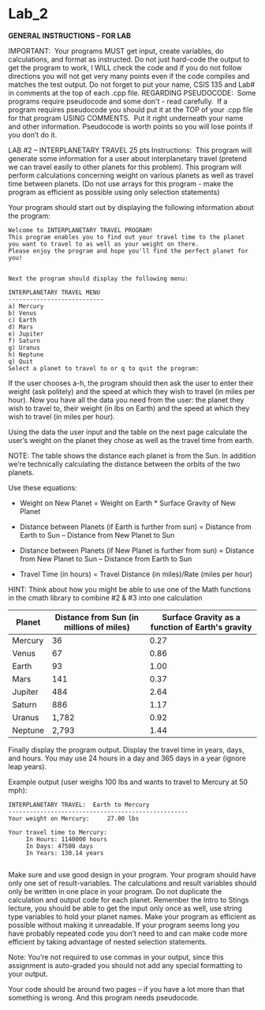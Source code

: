 # Lab_2


**GENERAL INSTRUCTIONS – FOR LAB**

IMPORTANT:  Your programs MUST get input, create variables, do calculations, and format as instructed. Do not just hard-code the output to get the program to work, I WILL check the code and if you do not follow directions you will not get very many points even if the code compiles and matches the test output.
Do not forget to put your name, CSIS 135 and Lab# in comments at the top of each .cpp file.
REGARDING PSEUDOCODE:  Some programs require pseudocode and some don't - read carefully.  If a program requires pseudocode you should put it at the TOP of your .cpp file for that program USING COMMENTS.  Put it right underneath your name and other information. Pseudocode is worth points so you will lose points if you don’t do it.


LAB #2 – INTERPLANETARY TRAVEL 25 pts
Instructions:  This program will generate some information for a user about interplanetary travel (pretend we can travel easily to other planets for this problem).   This program will perform calculations concerning weight on various planets as well as travel time between planets.  (Do not use arrays for this program - make the program as efficient as possible using only selection statements)

Your program should start out by displaying the following information about the program:

```
Welcome to INTERPLANETARY TRAVEL PROGRAM!
This program enables you to find out your travel time to the planet
you want to travel to as well as your weight on there.
Please enjoy the program and hope you'll find the perfect planet for you!


Next the program should display the following menu:

INTERPLANETARY TRAVEL MENU
---------------------------
a) Mercury
b) Venus
c) Earth
d) Mars
e) Jupiter
f) Saturn
g) Uranus
h) Neptune
q) Quit
Select a planet to travel to or q to quit the program:

```
If the user chooses a-h, the program should then ask the user to enter their weight (ask politely) and the speed at which they wish to travel (in miles per hour).  Now you have all the data you need from the user:  the planet they wish to travel to, their weight (in lbs on Earth) and the speed at which they wish to travel (in miles per hour).  

Using the data the user input and the table on the next page calculate the user’s weight on the planet they chose as well as the travel time from earth.  

NOTE:  The table shows the distance each planet is from the Sun.  In addition we’re technically calculating the distance between the orbits of the two planets.  

Use these equations:

- Weight on New Planet = Weight on Earth * Surface Gravity of New Planet

- Distance between Planets (if Earth is further from sun) = Distance from Earth to Sun – Distance from New Planet to Sun

- Distance between Planets (if New Planet is further from sun) = Distance from New Planet to Sun – Distance from Earth to Sun

- Travel Time (in hours) = Travel Distance (in miles)/Rate (miles per hour)

HINT:  Think about how you might be able to use one of the Math functions in the cmath library to combine #2 & #3 into one calculation

| Planet  | Distance from Sun (in millions of miles) | Surface Gravity as a function of Earth's gravity |
| --------- | ------------------------------------ | --------------------------------------------|
| Mercury | 36 | 0.27 |
| Venus | 67 | 0.86 |
| Earth | 93 | 1.00 |
| Mars | 141 | 0.37 |
| Jupiter | 484 | 2.64 |
| Saturn | 886 | 1.17 |
| Uranus | 1,782 | 0.92 |
| Neptune | 2,793 | 1.44 |


Finally display the program output.  Display the travel time in years, days, and hours.  You may use 24 hours in a day and 365 days in a year (ignore leap years).

Example output (user weighs 100 lbs and wants to travel to Mercury at 50 mph):  
```
INTERPLANETARY TRAVEL:  Earth to Mercury
---------------------------------------------------
Your weight on Mercury:     27.00 lbs

Your travel time to Mercury:
     In Hours: 1140000 hours
     In Days: 47500 days
     In Years: 130.14 years
     
```

Make sure and use good design in your program.  Your program should have only one set of result-variables.  The calculations and result variables should only be written in one place in your program.  Do not duplicate the calculation and output code for each planet.  Remember the Intro to Stings lecture, you should be able to get the input only once as well, use string type variables to hold your planet names.  Make your program as efficient as possible without making it unreadable.  If your program seems long you have probably repeated code you don’t need to and can make code more efficient by taking advantage of nested selection statements.

Note:  You’re not required to use commas in your output, since this assignment is auto-graded you should not add any special formatting to your output.  

Your code should be around two pages – if you have a lot more than that something is wrong. And this program needs pseudocode.






